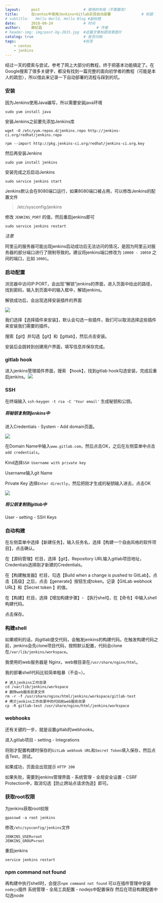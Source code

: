 ```yaml
---
layout:     post   				    # 使用的布局（不需要改）
title:      在centos中使用Jenkins+Gitlab实现自动部署 				# 标题 
# subtitle:   Hello World, Hello Blog #副标题
date:       2018-08-24 				# 时间
author:     薛纪昌 						# 作者
# header-img: img/post-bg-2015.jpg 	#这篇文章标题背景图片
catalog: true 						# 是否归档
tags:								#标签
    - centos
    - jenkins
---
```


经过一天的摸索与尝试，参考了网上大部分的教程，终于把基本功能搞定了。在Google搜索了很多关键字，都没有找到一篇完整的面向初学者的教程（可能是本人的疏忽），所以借此来记录一下自动部署的流程与踩到的坑。

### 安装

因为Jenkins使用Java编写，所以需要安装java环境

```shell
sudo yum install java
```

安装Jenkins之前要先添加Jenkins库

```shell
wget -O /etc/yum.repos.d/jenkins.repo http://jenkins-ci.org/redhat/jenkins.repo
```

```shell
rpm --import http://pkg.jenkins-ci.org/redhat/jenkins-ci.org.key
```

然后再安装Jenkins

```shell
sudo yum install jenkins
```

安装完成之后启动Jenkins

```shell
sudo service jenkins start
```

Jenkins默认会在8080端口运行，如果8080端口被占用，可以修改Jenkins的配置文件

> /etc/sysconfig/jenkins

修改 `JENKINS_PORT` 的值，然后重启jenkins即可

```shell
sudo service jenkins restart
```

*注意*

阿里云的服务器可能出现jenkins启动成功后无法访问的情况，是因为阿里云对服务器的部分端口进行了限制导致的。建议将jenkins端口修改为 `10000 - 10050` 之间的端口，比如 `10001`。



### 启动配置

浏览器中访问IP:PORT，会出现“解锁”jenkins的界面，进入页面中给出的路径，找到密码，输入到页面中的输入框中，解锁jenkins。

解锁成功后，会出现选择安装插件的界面

![](https://www.xuejichang.cn/web/upload/chajian.png)

我们选择【选择插件来安装】，默认会勾选一些插件，我们可以取消选择这些插件来安装我们需要的插件。

搜索【git】并勾选【git】和【gitlab】，然后点击安装。

安装后会跳转到创建用户界面，填写信息并保存完成。

### gitlab hook

进入jenkins管理插件界面，搜索 【hook】，找到gitlab hook勾选安装，完成后重启jenkins。![](https://www.xuejichang.cn/web/upload/jenkins-2.png)

### SSH

在终端输入 `ssh-keygen -t rsa -C 'Your email'` 生成秘钥和公钥。

##### 将秘钥复制到jenkins中

进入Credentials - System - Add domain页面。

![](https://www.xuejichang.cn/web/upload/jenkins-3.png)

在Domain Name中输入`www.gitlab.com`，然后点击OK，之后在左侧菜单中点击`add credentials`。

Kind选择`SSH Username with private key`

Username输入git Name

Private Key 选择`Enter directly`，然后把刚才生成的秘钥输入进去，点击OK

![](https://www.xuejichang.cn/web/upload/jenkins-4.png)

##### 将公钥复制到gitlab中

User - setting - SSH Keys

### 自动构建

在左侧菜单中选择【新建任务】，输入任务名，选择【构建一个自由风格的软件项目】，点击确认。

在【源码管理】栏目，选择【git】，Repository URL输入gitlab项目地址，Credentials选择刚才新建的Credentials。

在【构建触发器】栏目，勾选【Build when a change is pushed to GitLab】，点击【高级】之后，点击【generate】按钮生成token。记录【GitLab webhook URL】和【Secret token 】的值。

在【构建】栏目，选择【增加构建步骤】- 【执行shell】，在【命令】中输入shell构建代码。

点击保存。

### 构建shell

如果顺利的话，向gitlab提交代码，会触发jenkins的构建代码。在触发构建代码之前，jenkins会先clone项目代码，按照默认配置，代码会clone在`/var/lib/jenkins/workspace`。

我使用的web服务器是 Nginx，web根目录在`/usr/share/nginx/html`。

我的部署shell代码比较简单粗暴（不会~）。

```shell
# 进入jenkins工作目录
cd /var/lib/jenkins/workspace
# 删除web服务目录文件
rm -r -f /usr/share/nginx/html/jenkins/workspace/gitlab-test
# 拷贝jenkins工作目录中的代码到web服务目录
cp -R gitlab-test /usr/share/nginx/html/jenkins/workspace
```

### webhooks

还有关键的一步，就是设置gitlab的webhooks。

进入gitlab项目 - setting - Integrations

将刚才配置构建时保存的`GitLab webhook URL`和`Secret Token`填入保存，然后点击Test，测试。

如果成功，页面会出现提示 `HTTP 200`

如果失败，需要到jenkins管理界面 - 系统管理 - 全局安全设置 - CSRF Protection中，取消勾选【防止跨站点请求伪造】即可。

### 获取root权限

为jenkins获取root权限
```shell
gpasswd -a root jenkins
```
修改`/etc/sysconfig/jenkins`文件
```
JENKINS_USER=root
JENKINS_GROUP=root
```
重启jenkins
```shell
service jenkins restart
```

### npm command not found

再构建中执行shell时，会提示`npm command not found`
可以在插件管理中安装`nodejs`插件
系统管理 - 全局工具配置 - nodejs中配置保存
然后在项目构建配置中勾选node
